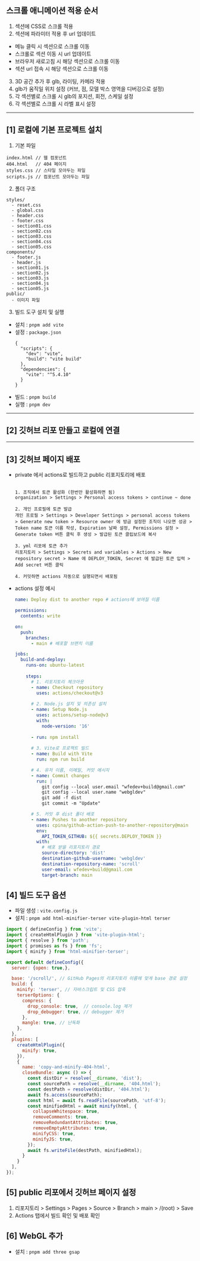 ## 스크롤 애니메이션 적용 순서

1. 섹션에 CSS로 스크롤 적용
2. 섹션에 파라미터 적용 후 url 업데이트
  - 메뉴 클릭 시 섹션으로 스크롤 이동
  - 스크롤로 섹션 이동 시 url 업데이트
  - 브라우저 새로고침 시 해당 섹션으로 스크롤 이동
  - 섹션 url 접속 시 해당 섹션으로 스크롤 이동
3. 3D 공간 추가 후 glb, 라이팅, 카메라 적용
4. glb가 움직일 위치 설정 (커브, 점, 모델 박스 영역을 디버깅으로 설정)
5. 각 섹션별로 스크롤 시 glb의 포지션, 회전, 스케일 설정
6. 각 섹션별로 스크롤 시 라벨 표시 설정


***

## [1] 로컬에 기본 프로젝트 설치

1. 기본 파일
```
index.html // 웹 컴포넌트
404.html   // 404 페이지
styles.css // 스타일 모아두는 파일
scripts.js // 컴포넌트 모아두는 파일
```

2. 폴더 구조
```
styles/
  - reset.css
  - global.css
  - header.css
  - footer.css
  - section01.css
  - section02.css
  - section03.css
  - section04.css
  - section05.css
components/
  - footer.js
  - header.js
  - section01.js
  - section02.js
  - section03.js
  - section04.js
  - section05.js
public/
  - 이미지 파일
```

3. 빌드 도구 설치 및 실행
- 설치 : `pnpm add vite`
- 설정 : `package.json`
  ```
  {
    "scripts": {
      "dev": "vite",
      "build": "vite build"
    },
    "dependencies": {
      "vite": "^5.4.10"
    }
  }
  ```
- 빌드 : `pnpm build`
- 실행 : `pnpm dev`

***

## [2] 깃허브 리포 만들고 로컬에 연결

***

## [3] 깃허브 페이지 배포
- private 에서 actions로 빌드하고 public 리포지토리에 배포
  ```

  1. 조직에서 토큰 활성화 (한번만 활성화하면 됨)
  organization > Settings > Personal access tokens > continue ~ done

  2. 개인 프로필에 토큰 발급
  개인 프로필 > Settings > Developer Settings > personal access tokens > Generate new token > Resource owner 에 방금 설정한 조직이 나오면 성공 > Token name 토큰 이름 작성, Expiration 날짜 설정, Permissions 설정 > Generate token 버튼 클릭 후 생성 > 발급된 토큰 클립보드에 복사

  3. yml 리포에 토큰 추가
  리포지토리 > Settings > Secrets and variables > Actions > New repository secret > Name 에 DEPLOY_TOKEN, Secret 에 발급된 토큰 입력 > Add secret 버튼 클릭

  4. 커밋하면 actions 자동으로 실행되면서 배포됨
  ```

- actions 설정 예시
  ```yml
  name: Deploy dist to another repo # actions에 보여질 이름

  permissions:
    contents: write

  on:
    push:
      branches:
        - main # 배포할 브랜치 이름

  jobs:
    build-and-deploy:
      runs-on: ubuntu-latest
      
      steps:
        # 1. 리포지토리 체크아웃
        - name: Checkout repository
          uses: actions/checkout@v3
          
        # 2. Node.js 설치 및 의존성 설치
        - name: Setup Node.js
          uses: actions/setup-node@v3
          with:
            node-version: '16'
            
        - run: npm install
        
        # 3. Vite로 프로젝트 빌드
        - name: Build with Vite
          run: npm run build

        # 4. 유저 이름, 이메일, 커밋 메시지
        - name: Commit changes
          run: |
            git config --local user.email "wfedev+build@gmail.com"
            git config --local user.name "webgldev"
            git add -f dist
            git commit -m "Update"

        # 5. 커밋 후 dist 폴더 배포
        - name: Pushes to another repository
          uses: cpina/github-action-push-to-another-repository@main
          env:
            API_TOKEN_GITHUB: ${{ secrets.DEPLOY_TOKEN }}
          with:
            # 배포 받을 리포지토리 경로
            source-directory: 'dist'
            destination-github-username: 'webgldev'
            destination-repository-name: 'scroll'
            user-email: wfedev+build@gmail.com
            target-branch: main
  ```

## [4] 빌드 도구 옵션
- 파일 생성 : `vite.config.js`
- 설치 : `pnpm add html-minifier-terser vite-plugin-html terser`
```js
import { defineConfig } from 'vite';
import { createHtmlPlugin } from 'vite-plugin-html';
import { resolve } from 'path';
import { promises as fs } from 'fs';
import { minify } from 'html-minifier-terser';

export default defineConfig({
  server: {open: true,},

  base: '/scroll/', // GitHub Pages의 리포지토리 이름에 맞게 base 경로 설정
  build: {
    minify: 'terser', // 자바스크립트 및 CSS 압축
    terserOptions: {
      compress: {
        drop_console: true,  // console.log 제거
        drop_debugger: true, // debugger 제거
      },
      mangle: true, // 난독화
    },
  },
  plugins: [
    createHtmlPlugin({
      minify: true,
    }),
    {
      name: 'copy-and-minify-404-html',
      closeBundle: async () => {
        const distDir = resolve(__dirname, 'dist');
        const sourcePath = resolve(__dirname, '404.html');
        const destPath = resolve(distDir, '404.html');
        await fs.access(sourcePath);
        const html = await fs.readFile(sourcePath, 'utf-8');
        const minifiedHtml = await minify(html, {
          collapseWhitespace: true,
          removeComments: true,
          removeRedundantAttributes: true,
          removeEmptyAttributes: true,
          minifyCSS: true,
          minifyJS: true,
        });
        await fs.writeFile(destPath, minifiedHtml);
      }
    }
  ],
});
```

## [5] public 리포에서 깃허브 페이지 설정
1. 리포지토리 > Settings > Pages > Source > Branch > main > /(root) > Save
2. Actions 탭에서 빌드 확인 및 배포 확인



## [6] WebGL 추가
- 설치 : `pnpm add three gsap`

